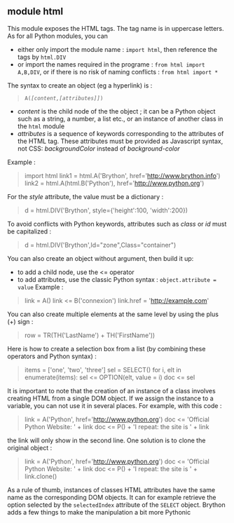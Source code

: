 module html
-----------

This module exposes the HTML tags. The tag name is in uppercase letters. As for all Python modules, you can 

- either only import the module name : `import html`, then reference the tags by `html.DIV`
- or import the names required in the programe : `from html import A,B,DIV`, or if there is no risk of naming conflicts : `from html import *`

The syntax to create an object (eg a hyperlink) is :
><code>A(_[content,[attributes]]_)</code>

- _content_ is the child node of the the object ; it can be a Python object such as a string, a number, a list etc., or an instance of another class in the `html` module
- _attributes_ is a sequence of keywords corresponding to the attributes of the HTML tag. These attributes must be provided as Javascript syntax, not CSS: *backgroundColor* instead of *background-color*
</dl>
Example :

>    import html
>    link1 = html.A('Brython', href='http://www.brython.info')
>    link2 = html.A(html.B('Python'), href='http://www.python.org')

For the _style_ attribute, the value must be a dictionary :

>    d = html.DIV('Brython', style={'height':100, 'width':200})

To avoid conflicts with Python keywords, attributes such as _class_ or _id_ must be capitalized :

>    d = html.DIV('Brython',Id="zone",Class="container")

You can also create an object without argument, then build it up:

- to add a child node, use the <= operator
- to add attributes, use the classic Python syntax : `object.attribute = value`
Example :    
>    link = A()
>    link <= B('connexion')
>    link.href = 'http://example.com'

You can also create multiple elements at the same level by using the plus (+) sign :

>    row = TR(TH('LastName') + TH('FirstName'))

Here is how to create a selection box from a list (by combining these operators and Python syntax) :

>    items = ['one', 'two', 'three']
>    sel = SELECT()
>    for i, elt in enumerate(items):
>        sel <= OPTION(elt, value = i)
>    doc <= sel

It is important to note that the creation of an instance of a class involves creating HTML from a single DOM object. If we assign the instance to a variable, you can not use it in several places. For example, with this code :

>    link = A('Python', href='http://www.python.org')
>    doc <= 'Official Python Website: ' + link
>    doc <= P() + 'I repeat: the site is ' + link

the link will only show in the second line. One solution is to clone the original object :

>    link = A('Python', href='http://www.python.org')
>    doc <= 'Official Python Website: ' + link
>    doc <= P() + 'I repeat: the site is ' + link.clone()

As a rule of thumb, instances of classes HTML attributes have the same name as the corresponding DOM objects. It can for example retrieve the option selected by the `selectedIndex` attribute of the `SELECT` object. Brython adds a few things to make the manipulation a bit more Pythonic



